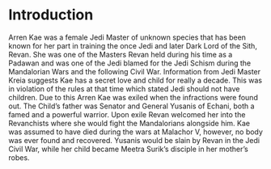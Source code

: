 # Introduction

Arren Kae was a female Jedi Master of unknown species that has been known for her part in training the once Jedi and later Dark Lord of the Sith, Revan.
She was one of the Masters Revan held during his time as a Padawan and was one of the Jedi blamed for the Jedi Schism during the Mandalorian Wars and the following Civil War.
Information from Jedi Master 	Kreia suggests Kae has a secret love and child for really a decade.
This was in violation of the rules at that time which stated Jedi should not have children.
Due to this Arren Kae was exiled when the infractions were found out.
The Child’s father was Senator and General Yusanis of Echani, both a famed and a powerful warrior.
Upon exile Revan welcomed her into the Revanchists where she would fight the Mandalorians alongside him.
Kae was assumed to have died during the wars at Malachor V, however, no body was ever found and recovered.
Yusanis would be slain by Revan in the Jedi Civil War, while her child became Meetra Surik’s disciple in her mother’s robes.
